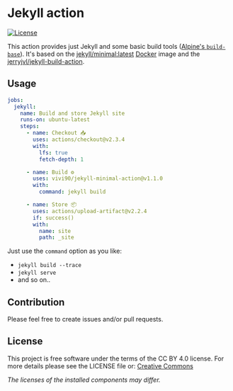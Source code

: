 # Jekyll action
[![License](https://img.shields.io/badge/%E2%9A%96%EF%B8%8F-CC%20BY%204.0-brightgreen)](https://creativecommons.org/licenses/by/4.0)

This action provides just Jekyll and some basic build tools ([Alpine's `build-base`](https://pkgs.alpinelinux.org/package/v3.3/main/x86/build-base)).
It's based on the [jekyll/minimal:latest](https://github.com/envygeeks/jekyll-docker) [Docker](https://docker.com) image and the [jerryjvl/jekyll-build-action](https://github.com/jerryjvl/jekyll-build-action).

## Usage
```yaml
jobs:
  jekyll:
    name: Build and store Jekyll site
    runs-on: ubuntu-latest
    steps:
      - name: Checkout 📥
        uses: actions/checkout@v2.3.4
        with:
          lfs: true
          fetch-depth: 1

      - name: Build ⚙️
        uses: vivi90/jekyll-minimal-action@v1.1.0
        with:
          command: jekyll build

      - name: Store 📦
        uses: actions/upload-artifact@v2.2.4
        if: success()
        with:
          name: site
          path: _site
```
Just use the `command` option as you like:
 - `jekyll build --trace`
 - `jekyll serve`
 - and so on..

## Contribution
Please feel free to create issues and/or pull requests.

## License
This project is free software under the terms of the CC BY 4.0 license.
For more details please see the LICENSE file or: [Creative Commons](http://creativecommons.org/licenses/by/4.0)

*The licenses of the installed components may differ.*
